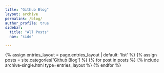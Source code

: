 ```yaml
---
title: "Github Blog"
layout: archive
permalink: /blog/
author_profile: true
sidebar:
  title: "All Posts"
  nav: "side"

---
```


{% assign entries_layout = page.entries_layout | default: 'list' %}
{% assign posts = site.categories['Github Blog'] %}
{% for post in posts %} {% include archive-single.html type=entries_layout %} {% endfor %}
